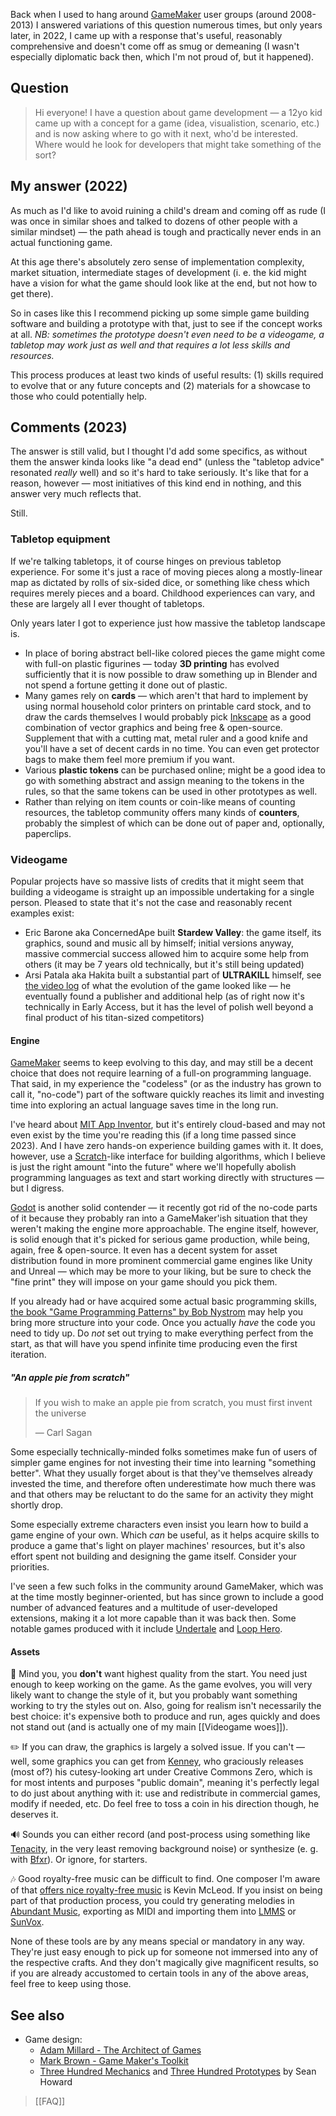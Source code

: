 ---
---

Back when I used to hang around [GameMaker](https://gamemaker.io/) user groups (around 2008-2013) I answered variations of this question numerous times, but only years later, in 2022, I came up with a response that's useful, reasonably comprehensive and doesn't come off as smug or demeaning (I wasn't especially diplomatic back then, which I'm not proud of, but it happened).

## Question

> Hi everyone! I have a question about game development — a 12yo kid came up with a concept for a game (idea, visualistion, scenario, etc.) and is now asking where to go with it next, who'd be interested. Where would he look for developers that might take something of the sort?

## My answer (2022)

As much as I'd like to avoid ruining a child's dream and coming off as rude (I was once in similar shoes and talked to dozens of other people with a similar mindset) — the path ahead is tough and practically never ends in an actual functioning game.

At this age there's absolutely zero sense of implementation complexity, market situation, intermediate stages of development (i. e. the kid might have a vision for what the game should look like at the end, but not how to get there).

So in cases like this I recommend picking up some simple game building software and building a prototype with that, just to see if the concept works at all. _NB: sometimes the prototype doesn't even need to be a videogame, a tabletop may work just as well and that requires a lot less skills and resources._

This process produces at least two kinds of useful results: (1) skills required to evolve that or any future concepts and (2) materials for a showcase to those who could potentially help.

## Comments (2023)

The answer is still valid, but I thought I'd add some specifics, as without them the answer kinda looks like "a dead end" (unless the "tabletop advice" resonated _really_ well) and so it's hard to take seriously. It's like that for a reason, however — most initiatives of this kind end in nothing, and this answer very much reflects that.

Still.

### Tabletop equipment

If we're talking tabletops, it of course hinges on previous tabletop experience. For some it's just a race of moving pieces along a mostly-linear map as dictated by rolls of six-sided dice, or something like chess which requires merely pieces and a board. Childhood experiences can vary, and these are largely all I ever thought of tabletops.

Only years later I got to experience just how massive the tabletop landscape is.

- In place of boring abstract bell-like colored pieces the game might come with full-on plastic figurines — today **3D printing** has evolved sufficiently that it is now possible to draw something up in Blender and not spend a fortune getting it done out of plastic.
- Many games rely on **cards** — which aren't that hard to implement by using normal household color printers on printable card stock, and to draw the cards themselves I would probably pick [Inkscape](https://inkscape.org/) as a good combination of vector graphics and being free & open-source. Supplement that with a cutting mat, metal ruler and a good knife and you'll have a set of decent cards in no time. You can even get protector bags to make them feel more premium if you want.
- Various **plastic tokens** can be purchased online; might be a good idea to go with something abstract and assign meaning to the tokens in the rules, so that the same tokens can be used in other prototypes as well.
- Rather than relying on item counts or coin-like means of counting resources, the tabletop community offers many kinds of **counters**, probably the simplest of which can be done out of paper and, optionally, paperclips.

### Videogame

Popular projects have so massive lists of credits that it might seem that building a videogame is straight up an impossible undertaking for a single person. Pleased to state that it's not the case and reasonably recent examples exist:

- Eric Barone aka ConcernedApe built **Stardew Valley**: the game itself, its graphics, sound and music all by himself; initial versions anyway, massive commercial success allowed him to acquire some help from others (it may be 7 years old technically, but it's still being updated)
- Arsi Patala aka Hakita built a substantial part of **ULTRAKILL** himself, see [the video log](https://www.youtube.com/playlist?list=PLFG57rtsH8Jso3qfd5eO6egyBtW3nyvir) of what the evolution of the game looked like — he eventually found a publisher and additional help (as of right now it's technically in Early Access, but it has the level of polish well beyond a final product of his titan-sized competitors)

#### Engine

[GameMaker](https://gamemaker.io/) seems to keep evolving to this day, and may still be a decent choice that does not require learning of a full-on programming language. That said, in my experience the "codeless" (or as the industry has grown to call it, "no-code") part of the software quickly reaches its limit and investing time into exploring an actual language saves time in the long run.

I've heard about [MIT App Inventor](https://appinventor.mit.edu/), but it's entirely cloud-based and may not even exist by the time you're reading this (if a long time passed since 2023). And I have zero hands-on experience building games with it. It does, however, use a [Scratch](https://scratch.mit.edu/)-like interface for building algorithms, which I believe is just the right amount "into the future" where we'll hopefully abolish programming languages as text and start working directly with structures — but I digress.

[Godot](https://godotengine.org/) is another solid contender — it recently got rid of the no-code parts of it because they probably ran into a GameMaker'ish situation that they weren't making the engine more approachable. The engine itself, however, is solid enough that it's picked for serious game production, while being, again, free & open-source. It even has a decent system for asset distribution found in more prominent commercial game engines like Unity and Unreal — which may be more to your liking, but be sure to check the "fine print" they will impose on your game should you pick them.

If you already had or have acquired some actual basic programming skills, [the book "Game Programming Patterns" by Bob Nystrom](https://gameprogrammingpatterns.com/) may help you bring more structure into your code. Once you actually *have* the code you need to tidy up. Do *not* set out trying to make everything perfect from the start, as that will have you spend infinite time producing even the first iteration.

##### "An apple pie from scratch"

> If you wish to make an apple pie from scratch, you must first invent the universe
>
> — Carl Sagan

Some especially technically-minded folks sometimes make fun of users of simpler game engines for not investing their time into learning "something better". What they usually forget about is that they've themselves already invested the time, and therefore often underestimate how much there was and that others may be reluctant to do the same for an activity they might shortly drop.

Some especially extreme characters even insist you learn how to build a game engine of your own. Which _can_ be useful, as it helps acquire skills to produce a game that's light on player machines' resources, but it's also effort spent not building and designing the game itself. Consider your priorities.

I've seen a few such folks in the community around GameMaker, which was at the time mostly beginner-oriented, but has since grown to include a good number of advanced features and a multitude of user-developed extensions, making it a lot more capable than it was back then. Some notable games produced with it include [Undertale](https://undertale.com/) and [Loop Hero](https://loophero.com/).

#### Assets

🧠 Mind you, you **don't** want highest quality from the start. You need just enough to keep working on the game. As the game evolves, you will very likely want to change the style of it, but you probably want something working to try the styles out on. Also, going for realism isn't necessarily the best choice: it's expensive both to produce and run, ages quickly and does not stand out (and is actually one of my main [[Videogame woes]]).

✏️ If you can draw, the graphics is largely a solved issue. If you can't — well, some graphics you can get from [Kenney](https://kenney.nl/), who graciously releases (most of?) his cutesy-looking art under Creative Commons Zero, which is for most intents and purposes "public domain", meaning it's perfectly legal to do just about anything with it: use and redistribute in commercial games, modify if needed, etc. Do feel free to toss a coin in his direction though, he deserves it.

🔊 Sounds you can either record (and post-process using something like [Tenacity](https://tenacityaudio.org/), in the very least removing background noise) or synthesize (e. g. with [Bfxr](https://www.bfxr.net/)). Or ignore, for starters.

🎶 Good royalty-free music can be difficult to find. One composer I'm aware of that [offers nice royalty-free music](https://incompetech.com/music/royalty-free/music.html) is Kevin McLeod. If you insist on being part of that production process, you could try generating melodies in [Abundant Music](https://pernyblom.github.io/abundant-music/), exporting as MIDI and importing them into [LMMS](https://lmms.io/) or [SunVox](https://www.warmplace.ru/soft/sunvox/).

None of these tools are by any means special or mandatory in any way. They're just easy enough to pick up for someone not immersed into any of the respective crafts. And they don't magically give magnificent results, so if you are already accustomed to certain tools in any of the above areas, feel free to keep using those.

## See also

- Game design:
  - [Adam Millard - The Architect of Games](https://www.youtube.com/@ArchitectofGames)
  - [Mark Brown - Game Maker's Toolkit](https://www.youtube.com/@GMTK)
  - [Three Hundred Mechanics](https://www.squidi.net/three/) and [Three Hundred Prototypes](https://www.squidi.net/threep/) by Sean Howard

> [[FAQ]]
